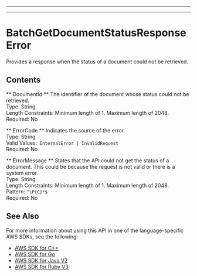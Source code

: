 --------

--------

# BatchGetDocumentStatusResponseError<a name="API_BatchGetDocumentStatusResponseError"></a>

Provides a response when the status of a document could not be retrieved\.

## Contents<a name="API_BatchGetDocumentStatusResponseError_Contents"></a>

 ** DocumentId **   <a name="Kendra-Type-BatchGetDocumentStatusResponseError-DocumentId"></a>
The identifier of the document whose status could not be retrieved\.  
Type: String  
Length Constraints: Minimum length of 1\. Maximum length of 2048\.  
Required: No

 ** ErrorCode **   <a name="Kendra-Type-BatchGetDocumentStatusResponseError-ErrorCode"></a>
Indicates the source of the error\.  
Type: String  
Valid Values:` InternalError | InvalidRequest`   
Required: No

 ** ErrorMessage **   <a name="Kendra-Type-BatchGetDocumentStatusResponseError-ErrorMessage"></a>
States that the API could not get the status of a document\. This could be because the request is not valid or there is a system error\.  
Type: String  
Length Constraints: Minimum length of 1\. Maximum length of 2048\.  
Pattern: `^\P{C}*$`   
Required: No

## See Also<a name="API_BatchGetDocumentStatusResponseError_SeeAlso"></a>

For more information about using this API in one of the language\-specific AWS SDKs, see the following:
+  [AWS SDK for C\+\+](https://docs.aws.amazon.com/goto/SdkForCpp/kendra-2019-02-03/BatchGetDocumentStatusResponseError) 
+  [AWS SDK for Go](https://docs.aws.amazon.com/goto/SdkForGoV1/kendra-2019-02-03/BatchGetDocumentStatusResponseError) 
+  [AWS SDK for Java V2](https://docs.aws.amazon.com/goto/SdkForJavaV2/kendra-2019-02-03/BatchGetDocumentStatusResponseError) 
+  [AWS SDK for Ruby V3](https://docs.aws.amazon.com/goto/SdkForRubyV3/kendra-2019-02-03/BatchGetDocumentStatusResponseError) 